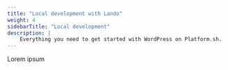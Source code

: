 ```yaml
---
title: "Local development with Lando"
weight: 4
sidebarTitle: "Local development"
description: |
    Everything you need to get started with WordPress on Platform.sh. 
---
```


Lorem ipsum